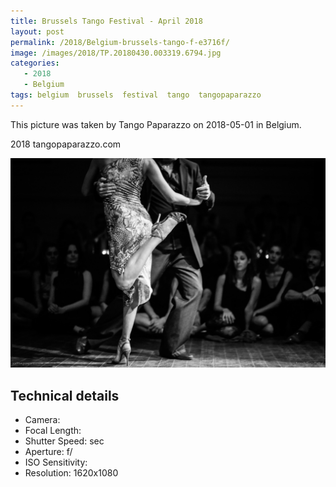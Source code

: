 ```yaml
---
title: Brussels Tango Festival - April 2018
layout: post
permalink: /2018/Belgium-brussels-tango-f-e3716f/
image: /images/2018/TP.20180430.003319.6794.jpg
categories:
   - 2018
   - Belgium
tags: belgium  brussels  festival  tango  tangopaparazzo
---
```

   
This picture was taken by Tango Paparazzo on 2018-05-01 in Belgium.

2018 tangopaparazzo.com

![Brussels Tango Festival - April 2018](/images/2018/TP.20180430.003319.6794.jpg)

## Technical details
* <i class="fa-solid fa-camera"></i> Camera: 
* <i class="fa-solid fa-square-caret-left"></i> Focal Length: 
* <i class="fa-solid fa-stopwatch"></i> Shutter Speed:  sec
* <i class="fa-solid fa-circle-dot"></i> Aperture: f/
* <i class="fa-solid fa-lightbulb"></i> ISO Sensitivity: 
* <i class="fa-solid fa-square-full"></i> Resolution: 1620x1080
